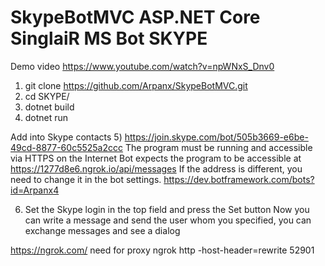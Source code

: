 # SkypeBotMVC ASP.NET Core SinglaiR  MS Bot SKYPE

Demo video https://www.youtube.com/watch?v=npWNxS_Dnv0

1) git clone https://github.com/Arpanx/SkypeBotMVC.git
2) cd SKYPE/
3) dotnet  build
4) dotnet run

Add into Skype contacts 
5) https://join.skype.com/bot/505b3669-e6be-49cd-8877-60c5525a2ccc
The program must be running and accessible via HTTPS on the Internet
Bot expects the program to be accessible at https://1277d8e6.ngrok.io/api/messages 
If the address is different, you need to change it in the bot settings.
https://dev.botframework.com/bots?id=Arpanx4

6) Set the Skype login in the top field and press the Set button
Now you can write a message and send the user whom you specified, you can exchange messages and see a dialog

https://ngrok.com/ need for proxy
ngrok http -host-header=rewrite 52901 